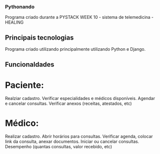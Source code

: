 ### Pythonando
Programa criado durante a PYSTACK WEEK 10 - sistema de telemedicina - HEALING

## Principais tecnologias
Programa criado utilizando principalmente utilizando Python e Django. 

## Funcionaldades
# Paciente:
Realziar cadastro. Verificar especialidades e médicos disponíveis. Agendar e cancelar consultas. Verificar anexos (receitas, atestados, etc)
# Médico:
Realizar cadastro. Abrir horários para consultas. Verificar agenda, colocar link da consulta, anexar documentos. Iniciar ou cancelar consultas. Desempenho (quantas consultas, valor recebido, etc)
